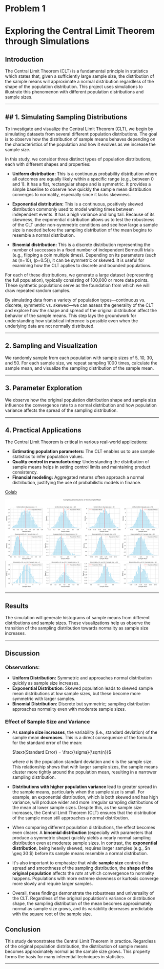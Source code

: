 # Problem 1

# Exploring the Central Limit Theorem through Simulations

## Introduction

The Central Limit Theorem (CLT) is a fundamental principle in statistics which states that, given a sufficiently large sample size, the distribution of the sample means will approximate a normal distribution regardless of the shape of the population distribution. This project uses simulations to illustrate this phenomenon with different population distributions and sample sizes.

---

## ## 1. Simulating Sampling Distributions

To investigate and visualize the Central Limit Theorem (CLT), we begin by simulating datasets from several different population distributions. The goal is to observe how the distribution of sample means behaves depending on the characteristics of the population and how it evolves as we increase the sample size.

In this study, we consider three distinct types of population distributions, each with different shapes and properties:

- **Uniform distribution:** This is a continuous probability distribution where all outcomes are equally likely within a specific range (e.g., between 0 and 1). It has a flat, rectangular shape and is symmetric. It provides a simple baseline to observe how quickly the sample mean distribution converges to normality, especially since it lacks skewness.

- **Exponential distribution:** This is a continuous, positively skewed distribution commonly used to model waiting times between independent events. It has a high variance and long tail. Because of its skewness, the exponential distribution allows us to test the robustness of the CLT under non-symmetric conditions and see how large a sample size is needed before the sampling distribution of the mean begins to resemble a normal distribution.

- **Binomial distribution:** This is a discrete distribution representing the number of successes in a fixed number of independent Bernoulli trials (e.g., flipping a coin multiple times). Depending on its parameters (such as \(n=10\), \(p=0.5\)), it can be symmetric or skewed. It is useful for examining how the CLT applies to discrete and bounded populations.

For each of these distributions, we generate a large dataset (representing the full population), typically consisting of 100,000 or more data points. These synthetic populations serve as the foundation from which we will draw repeated random samples.

By simulating data from a variety of population types—continuous vs. discrete, symmetric vs. skewed—we can assess the generality of the CLT and explore how the shape and spread of the original distribution affect the behavior of the sample means. This step lays the groundwork for understanding how statistical inference is possible even when the underlying data are not normally distributed.


---

## 2. Sampling and Visualization

We randomly sample from each population with sample sizes of 5, 10, 30, and 50. For each sample size, we repeat sampling 1000 times, calculate the sample mean, and visualize the sampling distribution of the sample mean.

---

## 3. Parameter Exploration

We observe how the original population distribution shape and sample size influence the convergence rate to a normal distribution and how population variance affects the spread of the sampling distribution.

---

## 4. Practical Applications

The Central Limit Theorem is critical in various real-world applications:

- **Estimating population parameters:** The CLT enables us to use sample statistics to infer population values.
- **Quality control in manufacturing:** Understanding the distribution of sample means helps in setting control limits and maintaining product consistency.
- **Financial modeling:** Aggregated returns often approach a normal distribution, justifying the use of probabilistic models in finance.

[Colab](https://colab.research.google.com/drive/12Z-9wAoqlMDmrrKYHYNShal0FZZwQvDG?usp=sharing)

![alt text](image.png)
![alt text](image-1.png)

---

## Results

The simulation will generate histograms of sample means from different distributions and sample sizes. These visualizations help us observe the transition of the sampling distribution towards normality as sample size increases.

---

## Discussion

### Observations:

- **Uniform Distribution:** Symmetric and approaches normal distribution quickly as sample size increases.
- **Exponential Distribution:** Skewed population leads to skewed sample mean distributions at low sample sizes, but these become more symmetric with larger samples.
- **Binomial Distribution:** Discrete but symmetric; sampling distribution approaches normality even with moderate sample sizes.

### Effect of Sample Size and Variance

- As **sample size increases**, the variability (i.e., standard deviation) of the sample mean **decreases**. This is a direct consequence of the formula for the standard error of the mean:

  
  $\text{Standard Error} = \frac{\sigma}{\sqrt{n}}$

  where $\sigma$ is the population standard deviation and $n$ is the sample size. This relationship shows that with larger sample sizes, the sample means cluster more tightly around the population mean, resulting in a narrower sampling distribution.

- **Distributions with higher population variance** lead to greater spread in the sample means, particularly when the sample size is small. For example, an exponential distribution, which is both skewed and has high variance, will produce wider and more irregular sampling distributions of the mean at lower sample sizes. Despite this, as the sample size increases, the Central Limit Theorem (CLT) ensures that the distribution of the sample mean still approaches a normal distribution.

- When comparing different population distributions, the effect becomes even clearer. A **binomial distribution** (especially with parameters that produce a symmetric shape) quickly yields a nearly normal sampling distribution even at moderate sample sizes. In contrast, the **exponential distribution**, being heavily skewed, requires larger samples (e.g., $n \geq 30 $) before its sample means resemble a normal distribution.

- It's also important to emphasize that while **sample size** controls the spread and smoothness of the sampling distribution, the **shape of the original population** affects the *rate* at which convergence to normality happens. Populations with more extreme skewness or kurtosis converge more slowly and require larger samples.

- Overall, these findings demonstrate the robustness and universality of the CLT. Regardless of the original population's variance or distribution shape, the sampling distribution of the mean becomes approximately normal as sample size grows, and its variability decreases predictably with the square root of the sample size.


## Conclusion

This study demonstrates the Central Limit Theorem in practice. Regardless of the original population distribution, the distribution of sample means becomes approximately normal as the sample size grows. This property forms the basis for many inferential techniques in statistics.

---


